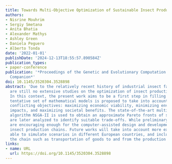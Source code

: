 ```yaml
---
title: Towards Multi-Objective Optimization of Sustainable Insect Production Chains
authors:
- Nisrine Mouhrim
- Sergiy Smetana
- Anita Bhatia
- Alexander Mathys
- Ashley Green
- Daniela Peguero
- Alberto Tonda
date: '2022-01-01'
publishDate: '2024-12-13T18:55:57.890584Z'
publication_types:
- paper-conference
publication: '*Proceedings of the Genetic and Evolutionary Computation Conference
  Companion*'
doi: 10.1145/3520304.3528898
abstract: 'Due to the relatively recent history of industrial insect farming, there
  are still no extensive studies on the optimization of insect production chains.
  In this context, the present work aims to be a first step in filling this gap. A
  tentative set of mathematical models is proposed to take into account three different,
  conflicting objectives: maximizing economic viability, minimizing environmental
  impacts, and maximizing societal benefits. The state-of-the-art multi-objective
  algorithm NSGA-II is used to obtain an approximate Pareto fronts of solutions, that
  are later analyzed to identify suitable trade-offs. While preliminary, the results
  are encouraging enough for the computer-assisted design and development of sustainable
  insect production chains. Future works will take into account more extensive models,
  able to simulate scenarios in different European countries, and include parts of
  the chain such as transportation of goods to and from the production facilities.'
links:
- name: URL
  url: https://doi.org/10.1145/3520304.3528898
---
```

